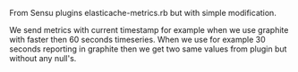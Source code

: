 From Sensu plugins elasticache-metrics.rb but with simple modification.

We send metrics with current timestamp for example when we use graphite with faster then 60 seconds timeseries. When we use for example 30 seconds reporting in graphite then we get two same values from plugin but without any null's.
